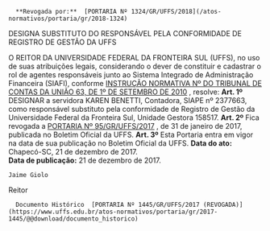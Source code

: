       **Revogada por:**  [PORTARIA Nº 1324/GR/UFFS/2018](/atos-normativos/portaria/gr/2018-1324) 

   DESIGNA SUBSTITUTO DO RESPONSÁVEL PELA CONFORMIDADE DE REGISTRO DE GESTÃO DA UFFS  

 O REITOR DA UNIVERSIDADE FEDERAL DA FRONTEIRA SUL (UFFS), no uso de suas atribuições legais, considerando o dever de constituir e cadastrar o rol de agentes responsáveis junto ao Sistema Integrado de Administração Financeira (SIAFI), conforme [INSTRUÇÃO NORMATIVA Nº DO TRIBUNAL DE CONTAS DA UNIÃO 63, DE 1º DE SETEMBRO DE 2010](http://www.fazenda.gov.br/assuntos/atuacao-internacional/arquivos/instrucao-normativa-tcu-no-63-de-1o-de-setembro-de-2010.pdf/view)  , resolve:   **Art. 1º** DESIGNAR a servidora KAREN BENETTI, Contadora, SIAPE nº 2377663, como responsável substituto pela conformidade de Registro de Gestão da Universidade Federal da Fronteira Sul, Unidade Gestora 158517.   **Art. 2º** Fica revogada a [PORTARIA Nº 95/GR/UFFS/2017](https://www.uffs.edu.br/atos-normativos/portaria/gr/2017-0095)  , de 31 de janeiro de 2017, publicada no Boletim Oficial da UFFS.   **Art. 3º** Esta Portaria entra em vigor na data de sua publicação no Boletim Oficial da UFFS.      **Data do ato:** Chapecó-SC, 21 de dezembro de 2017.   
 **Data de publicação:**  21 de dezembro de 2017. 

    Jaime Giolo   
 Reitor 

      Documento Histórico  [PORTARIA Nº 1445/GR/UFFS/2017 (REVOGADA)](https://www.uffs.edu.br/atos-normativos/portaria/gr/2017-1445/@@download/documento_historico)     
      